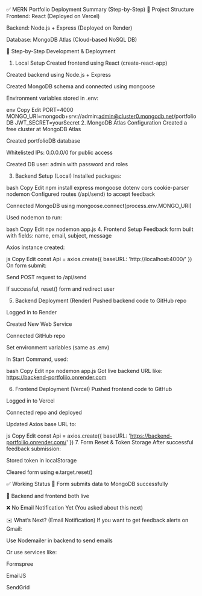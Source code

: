 ✅ MERN Portfolio Deployment Summary (Step-by-Step)
🔹 Project Structure
Frontend: React (Deployed on Vercel)

Backend: Node.js + Express (Deployed on Render)

Database: MongoDB Atlas (Cloud-based NoSQL DB)

🧱 Step-by-Step Development & Deployment
1. Local Setup
Created frontend using React (create-react-app)

Created backend using Node.js + Express

Created MongoDB schema and connected using mongoose

Environment variables stored in .env:

env
Copy
Edit
PORT=4000
MONGO_URI=mongodb+srv://admin:admin@cluster0.mongodb.net/portfolioDB
JWT_SECRET=yourSecret
2. MongoDB Atlas Configuration
Created a free cluster at MongoDB Atlas

Created portfolioDB database

Whitelisted IPs: 0.0.0.0/0 for public access

Created DB user: admin with password and roles

3. Backend Setup (Local)
Installed packages:

bash
Copy
Edit
npm install express mongoose dotenv cors cookie-parser nodemon
Configured routes (/api/send) to accept feedback

Connected MongoDB using mongoose.connect(process.env.MONGO_URI)

Used nodemon to run:

bash
Copy
Edit
npx nodemon app.js
4. Frontend Setup
Feedback form built with fields: name, email, subject, message

Axios instance created:

js
Copy
Edit
const Api = axios.create({ baseURL: 'http://localhost:4000/' })
On form submit:

Send POST request to /api/send

If successful, reset() form and redirect user

5. Backend Deployment (Render)
Pushed backend code to GitHub repo

Logged in to Render

Created New Web Service

Connected GitHub repo

Set environment variables (same as .env)

In Start Command, used:

bash
Copy
Edit
npx nodemon app.js
Got live backend URL like:
https://backend-portfoliio.onrender.com

6. Frontend Deployment (Vercel)
Pushed frontend code to GitHub

Logged in to Vercel

Connected repo and deployed

Updated Axios base URL to:

js
Copy
Edit
const Api = axios.create({ baseURL: 'https://backend-portfoliio.onrender.com/' })
7. Form Reset & Token Storage
After successful feedback submission:

Stored token in localStorage

Cleared form using e.target.reset()

✅ Working Status
🎯 Form submits data to MongoDB successfully

🎯 Backend and frontend both live

❌ No Email Notification Yet (You asked about this next)

✉️ What’s Next? (Email Notification)
If you want to get feedback alerts on Gmail:

Use Nodemailer in backend to send emails

Or use services like:

Formspree

EmailJS

SendGrid